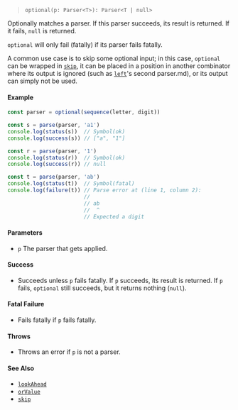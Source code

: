 <!--
 Copyright (c) 2020 Thomas J. Otterson
 
 This software is released under the MIT License.
 https://opensource.org/licenses/MIT
-->

> `optional(p: Parser<T>): Parser<T | null>`

Optionally matches a parser. If this parser succeeds, its result is returned. If it fails, `null` is returned.

`optional` will only fail (fatally) if its parser fails fatally.

A common use case is to skip some optional input; in this case, `optional` can be wrapped in [`skip`](skip.md), it can be placed in a position in another combinator where its output is ignored (such as [`left`](left.md)'s second parser.md), or its output can simply not be used.

#### Example

```javascript
const parser = optional(sequence(letter, digit))

const s = parse(parser, 'a1')
console.log(status(s))  // Symbol(ok)
console.log(success(s)) // ["a", "1"]

const r = parse(parser, '1')
console.log(status(r))  // Symbol(ok)
console.log(success(r)) // null

const t = parse(parser, 'ab')
console.log(status(t))  // Symbol(fatal)
console.log(failure(t)) // Parse error at (line 1, column 2):
                        //
                        // ab
                        //  ^
                        // Expected a digit
```

#### Parameters

* `p` The parser that gets applied.

#### Success

* Succeeds unless `p` fails fatally. If `p` succeeds, its result is returned. If `p` fails, `optional` still succeeds, but it returns nothing (`null`).

#### Fatal Failure

* Fails fatally if `p` fails fatally.

#### Throws

* Throws an error if `p` is not a parser.

#### See Also

* [`lookAhead`](lookahead.md)
* [`orValue`](orvalue.md)
* [`skip`](skip.md)